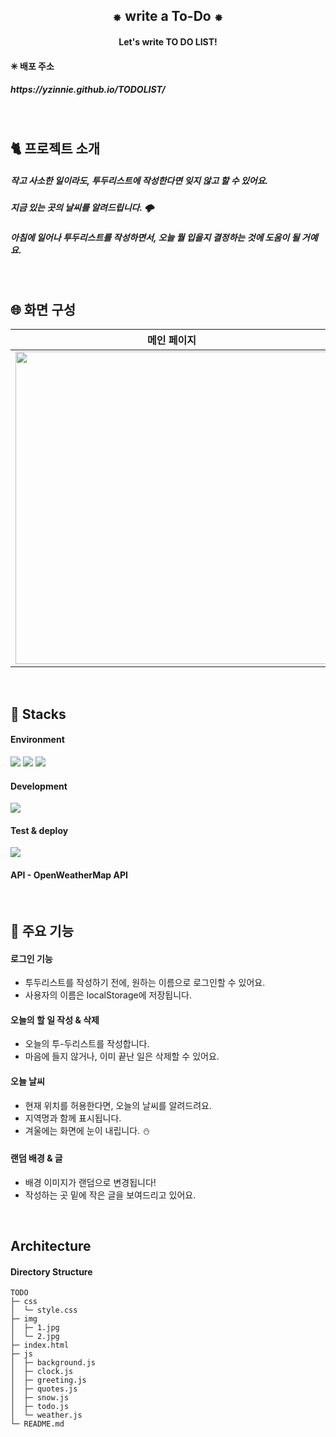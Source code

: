 <div align="center">
<h2> ⁕ write a To-Do ⁕ </h2>
<h4>Let's write TO DO LIST!</h4> 
</div>

<h4>✳ 배포 주소</h4>
<h5> https://yzinnie.github.io/TODOLIST/  </h5>

<br>

<h2> 🐈 프로젝트 소개</h2>
<h5>작고 사소한 일이라도, 투두리스트에 작성한다면 잊지 않고 할 수 있어요. </h5>
<h5>지금 있는 곳의 날씨를 알려드립니다. 🌩 </h5>
<h5>아침에 일어나 투두리스트를 작성하면서, 오늘 뭘 입을지 결정하는 것에 도움이 될 거예요.</h5>

<br>
<h2> 🌐 화면 구성</h2>

| 메인 페이지 |
| --- |
| <img src="https://github.com/yzinnie/TODOLIST/assets/126447980/3e2b5a15-d898-4879-913a-3f93281918cd.png" width="500" /> |

<br>
<h2> 🐬 Stacks </h2>
 
 #### Environment
 <img src="https://img.shields.io/badge/visualstudiocode-007ACC?style=for-the-badge&logo=visualstudiocode&logoColor=white"> <img src="https://img.shields.io/badge/github-181717?style=for-the-badge&logo=github&logoColor=white"> <img src="https://img.shields.io/badge/git-F05032?style=for-the-badge&logo=git&logoColor=white">
 
 
 
 #### Development
   <img src="https://img.shields.io/badge/javascript-F7DF1E?style=for-the-badge&logo=javascript&logoColor=black">
 
#### Test & deploy
   <img src="https://img.shields.io/badge/githubpages-222222?style=for-the-badge&logo=githubpagese&logoColor=black"> 
   
#### API - OpenWeatherMap API 

 
<br>
<h2> 🦾 주요 기능 </h2>

 #### 로그인 기능
- 투두리스트를 작성하기 전에, 원하는 이름으로 로그인할 수 있어요.
- 사용자의 이름은 localStorage에 저장됩니다.

#### 오늘의 할 일 작성 & 삭제
- 오늘의 투-두리스트를 작성합니다.
- 마음에 들지 않거나, 이미 끝난 일은 삭제할 수 있어요.

#### 오늘 날씨
- 현재 위치를 허용한다면, 오늘의 날씨를 알려드려요.
- 지역명과 함께 표시됩니다.
- 겨울에는 화면에 눈이 내립니다. ⛄

#### 랜덤 배경 & 글
- 배경 이미지가 랜덤으로 변경됩니다!
- 작성하는 곳 밑에 작은 글을 보여드리고 있어요.


<br>

## Architecture
#### Directory Structure


```
TODO
├─ css
│  └─ style.css
├─ img
│  ├─ 1.jpg
│  └─ 2.jpg
├─ index.html
├─ js
│  ├─ background.js
│  ├─ clock.js
│  ├─ greeting.js
│  ├─ quotes.js
│  ├─ snow.js
│  ├─ todo.js
│  └─ weather.js
└─ README.md

```
 
 


